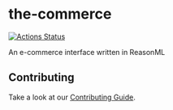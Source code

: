 # the-commerce

[![Actions Status](https://github.com//the-commerce/workflows/CI/badge.svg)](https://github.com//the-commerce/actions)

An e-commerce interface written in ReasonML

## Contributing

Take a look at our [Contributing Guide](CONTRIBUTING.md).
